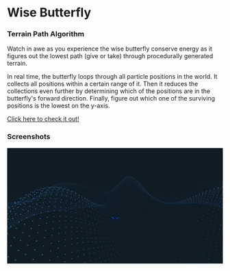 # Wise Butterfly
### Terrain Path Algorithm

Watch in awe as you experience the wise butterfly conserve energy as it figures out the lowest path (give or take) through procedurally generated terrain.

In real time, the butterfly loops through all particle positions in the world.
It collects all positions within a certain range of it.
Then it reduces the collections even further by determining which of the positions are in the butterfly's forward direction.
Finally, figure out which one of the surviving positions is the lowest on the y-axis.

<a href="https://hydeit.co/wise-butterfly/" target="_blank">Click here to check it out!</a>

### Screenshots

![alt text](https://github.com/jessehhydee/wise-butterfly/blob/main/assets/screenshot.png?raw=true)
